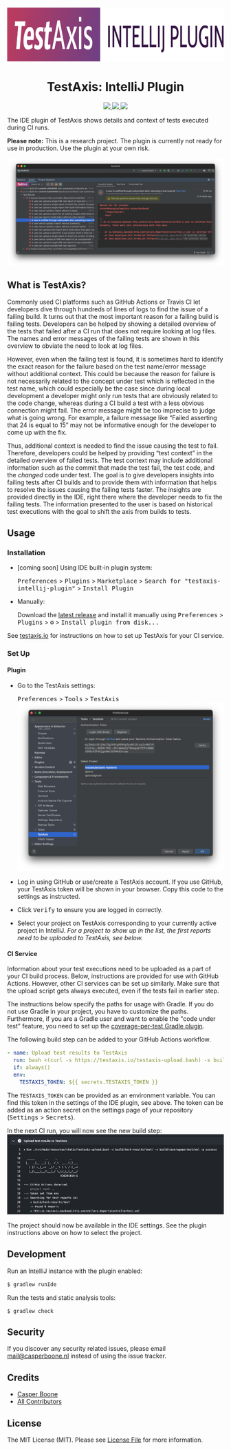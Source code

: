 <p align="center">
    <img src=".github/readme/logo.svg" height="125"/>
    <br />
</p>

<h1 align="center">
    TestAxis: IntelliJ Plugin
</h1>

<p align="center">
    <a href="https://github.com/testaxis/testaxis-intellij-plugin/actions?query=workflow%3ABuild">
        <img src="https://img.shields.io/github/workflow/status/testaxis/testaxis-intellij-plugin/Build?style=for-the-badge" />
    </a>
    <a href="https://plugins.jetbrains.com/plugin/15842-testaxis">
        <img src="https://img.shields.io/jetbrains/plugin/v/15842-testaxis.svg?style=for-the-badge" />
    </a>
    <a href="https://plugins.jetbrains.com/plugin/15842-testaxis">
        <img src="https://img.shields.io/jetbrains/plugin/d/15842-testaxis.svg?style=for-the-badge" />
    </a>
</p>

<!-- Plugin description -->
The IDE plugin of TestAxis shows details and context of tests executed during CI runs.

**Please note:**
This is a research project.
The plugin is currently not ready for use in production.
Use the plugin at your own risk.

![Plugin](https://raw.githubusercontent.com/testaxis/testaxis-intellij-plugin/main/.github/readme/plugin.png)

## What is TestAxis?

Commonly used CI platforms such as GitHub Actions or Travis CI let developers dive through hundreds of lines of logs to find the issue of a failing build.
It turns out that the most important reason for a failing build is failing tests.
Developers can be helped by showing a detailed overview of the tests that failed after a CI run that does not require looking at log files.
The names and error messages of the failing tests are shown in this overview to obviate the need to look at log files.

However, even when the failing test is found, it is sometimes hard to identify the exact reason for the failure based on the test name/error message without additional context.
This could be because the reason for failure is not necessarily related to the concept under test which is reflected in the test name, which could especially be the case since during local development a developer might only run tests that are obviously related to the code change, whereas during a CI build a test with a less obvious connection might fail.
The error message might be too imprecise to judge what is going wrong.
For example, a failure message like “Failed asserting that 24 is equal to 15” may not be informative enough for the developer to come up with the fix.

Thus, additional context is needed to find the issue causing the test to fail.
Therefore, developers could be helped by providing “test context” in the detailed overview of failed tests.
The test context may include additional information such as the commit that made the test fail, the test code, and the _changed_ code under test.
The goal is to give developers insights into failing tests after CI builds and to provide them with information that helps to resolve the issues causing the failing tests faster.
The insights are provided directly in the IDE, right there where the developer needs to fix the failing tests.
The information presented to the user is based on historical test executions with the goal to shift the axis from builds to tests.
<!-- Plugin description end -->

## Usage

### Installation

- [coming soon] Using IDE built-in plugin system:
  
  <kbd>Preferences</kbd> > <kbd>Plugins</kbd> > <kbd>Marketplace</kbd> > <kbd>Search for "testaxis-intellij-plugin"</kbd> >
  <kbd>Install Plugin</kbd>
  
- Manually:

  Download the [latest release](https://github.com/testaxis/testaxis-intellij-plugin/releases/latest) and install it manually using
  <kbd>Preferences</kbd> > <kbd>Plugins</kbd> > <kbd>⚙️</kbd> > <kbd>Install plugin from disk...</kbd>

See [testaxis.io](https://testaxis.io) for instructions on how to set up TestAxis for your CI service.

### Set Up

#### Plugin

* Go to the TestAxis settings:
  
  <kbd>Preferences</kbd> > <kbd>Tools</kbd> > <kbd>TestAxis</kbd>
  ![Plugin Settings](.github/readme/plugin_settings.png)
  
* Log in using GitHub or use/create a TestAxis account.
  If you use GitHub, your TestAxis token will be shown in your browser.
  Copy this code to the settings as instructed.
  
* Click <kbd>Verify</kbd> to ensure you are logged in correctly.

* Select your project on TestAxis corresponding to your currently active project in IntelliJ.
  _For a project to show up in the list, the first reports need to be uploaded to TestAxis, see below._

#### CI Service

Information about your test executions need to be uploaded as a part of your CI build process.
Below, instructions are provided for use with GitHub Actions.
However, other CI services can be set up similarly.
Make sure that the upload script gets always executed, even if the tests fail in earlier step.

The instructions below specify the paths for usage with Gradle.
If you do not use Gradle in your project, you have to customize the paths.
Furthermore, if you are a Gradle user and want to enable the "code under test" feature, you need to set up the
[coverage-per-test Gradle plugin](https://github.com/testaxis/coverage-per-test-gradle-plugin).

The following build step can be added to your GitHub Actions workflow.
```yaml
- name: Upload test results to TestAxis
  run: bash <(curl -s https://testaxis.io/testaxis-upload.bash) -s build/test-results/test/ -c build/coveragepertest/xml -p ${{ job.status }}
  if: always()
  env:
    TESTAXIS_TOKEN: ${{ secrets.TESTAXIS_TOKEN }}
```

The `TESTAXIS_TOKEN` can be provided as an environment variable.
You can find this token in the settings of the IDE plugin, see above.
The token can be added as an action secret on the settings page of your repository 
(<kbd>Settings</kbd> > <kbd>Secrets</kbd>).

In the next CI run, you will now see the new build step:
![GitHub Actions](.github/readme/github_actions.png)

The project should now be available in the IDE settings.
See the plugin instructions above on how to select the project.

## Development

Run an IntelliJ instance with the plugin enabled:
```bash
$ gradlew runIde
```

Run the tests and static analysis tools:
```
$ gradlew check
```

## Security

If you discover any security related issues, please email mail@casperboone.nl instead of using the issue tracker.

## Credits

- [Casper Boone](https://github.com/casperboone)
- [All Contributors](../../contributors)

## License

The MIT License (MIT). Please see [License File](LICENSE.md) for more information.
